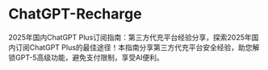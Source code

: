 # ChatGPT-Recharge
2025年国内ChatGPT Plus订阅指南：第三方代充平台经验分享，探索2025年国内订阅ChatGPT Plus的最佳途径！本指南分享第三方代充平台安全经验，助您解锁GPT-5高级功能，避免支付限制，享受AI便利。
